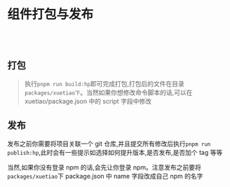 # 组件打包与发布

<br />
<br />

## 打包

> 执行`pnpm run build:hp`即可完成打包,打包后的文件在目录`packages/xuetiao下`。当然如果你想修改命令脚本的话,可以在 xuetiao/package.json 中的 script 字段中修改

## 发布

发布之前你需要将项目关联一个 git 仓库,并且提交所有修改后执行`pnpm run publish:hp`,此时会有一些提示如选择如何提升版本,是否发布,是否加个 tag 等等

当然,如果你没有登录 npm 的话,会先让你登录 npm。注意发布之前要将`packages/xuetiao`下 package.json 中 name 字段改成自己 npm 的名字
